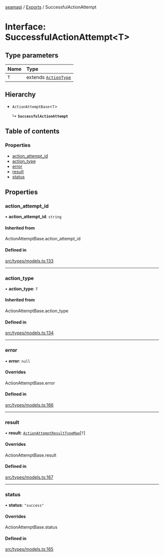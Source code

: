 [seamapi](../README.md) / [Exports](../modules.md) / SuccessfulActionAttempt

# Interface: SuccessfulActionAttempt<T\>

## Type parameters

| Name | Type |
| :------ | :------ |
| `T` | extends [`ActionType`](../modules.md#actiontype) |

## Hierarchy

- `ActionAttemptBase`<`T`\>

  ↳ **`SuccessfulActionAttempt`**

## Table of contents

### Properties

- [action\_attempt\_id](SuccessfulActionAttempt.md#action_attempt_id)
- [action\_type](SuccessfulActionAttempt.md#action_type)
- [error](SuccessfulActionAttempt.md#error)
- [result](SuccessfulActionAttempt.md#result)
- [status](SuccessfulActionAttempt.md#status)

## Properties

### action\_attempt\_id

• **action\_attempt\_id**: `string`

#### Inherited from

ActionAttemptBase.action\_attempt\_id

#### Defined in

[src/types/models.ts:133](https://github.com/seamapi/javascript/blob/main/src/types/models.ts#L133)

___

### action\_type

• **action\_type**: `T`

#### Inherited from

ActionAttemptBase.action\_type

#### Defined in

[src/types/models.ts:134](https://github.com/seamapi/javascript/blob/main/src/types/models.ts#L134)

___

### error

• **error**: ``null``

#### Overrides

ActionAttemptBase.error

#### Defined in

[src/types/models.ts:166](https://github.com/seamapi/javascript/blob/main/src/types/models.ts#L166)

___

### result

• **result**: [`ActionAttemptResultTypeMap`](ActionAttemptResultTypeMap.md)[`T`]

#### Overrides

ActionAttemptBase.result

#### Defined in

[src/types/models.ts:167](https://github.com/seamapi/javascript/blob/main/src/types/models.ts#L167)

___

### status

• **status**: ``"success"``

#### Overrides

ActionAttemptBase.status

#### Defined in

[src/types/models.ts:165](https://github.com/seamapi/javascript/blob/main/src/types/models.ts#L165)
